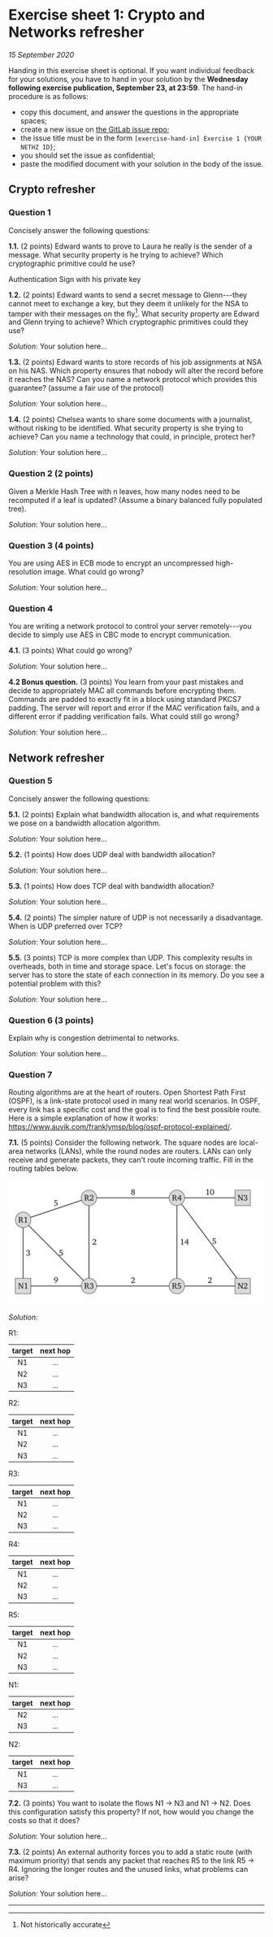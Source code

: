 # Exercise sheet 1: Crypto and Networks refresher

*15 September 2020*

Handing in this exercise sheet is optional.
If you want individual feedback for your solutions, you have to hand in your solution by the **Wednesday following exercise publication, September 23, at 23:59**. 
The hand-in procedure is as follows:

- copy this document, and answer the questions in the appropriate spaces;
- create a new issue on [the GitLab issue repo](https://gitlab.inf.ethz.ch/PRV-PERRIG/netsec-course/netsec-2020-issues);
- the issue title must be in the form `[exercise-hand-in] Exercise 1 {YOUR NETHZ ID}`; 
- you should set the issue as confidential;
- paste the modified document with your solution in the body of the issue.

## Crypto refresher

### Question 1 
Concisely answer the following questions:

**1.1.** (2 points)
Edward wants to prove to Laura he really is the sender of a message. What security property is he trying to achieve?  Which cryptographic primitive could he use?

Authentication
Sign with his private key

**1.2.** (2 points)
Edward wants to send a secret message to Glenn---they cannot meet to exchange a key, but they deem it unlikely for the NSA to tamper with their messages on the fly[^1]. What security property are Edward and Glenn trying to achieve? Which cryptographic primitives could they use?

[^1]: Not historically accurate

*Solution*:    Your solution here... 

**1.3.** (2 points)
Edward wants to store records of his job assignments at NSA on his NAS. Which property ensures that nobody will alter the record before it reaches the NAS? Can you name a network protocol which provides this guarantee? (assume a fair use of the protocol)

*Solution*: Your solution here... 

**1.4.** (2 points)
Chelsea wants to share some documents with a journalist, without risking to be identified.  What security property is she trying to achieve?  Can you name a technology that could, in principle, protect her?

*Solution*: Your solution here... 

### Question 2 (2 points)
Given a Merkle Hash Tree with n leaves, how many nodes need to be recomputed if a leaf is updated? (Assume a binary balanced fully populated tree).

*Solution*: Your solution here... 

### Question 3 (4 points)
You are using AES in ECB mode to encrypt an uncompressed high-resolution image. What could go wrong?

*Solution*: Your solution here... 

### Question 4 
You are writing a network protocol to control your server remotely---you decide to simply use AES in CBC mode to encrypt communication.

**4.1.** (3 points)
What could go wrong?

*Solution*: Your solution here... 

**4.2 Bonus question.** (3 points)
You learn from your past mistakes and decide to appropriately MAC all commands before encrypting them. Commands are padded to exactly fit in a block using standard PKCS7 padding. The server will report and error if the MAC verification fails, and a different error if padding verification fails. What could still go wrong?

*Solution*: Your solution here... 

## Network refresher

### Question 5 
Concisely answer the following questions:

**5.1.** (2 points)
Explain what bandwidth allocation is, and what requirements we pose on a bandwidth allocation algorithm.

*Solution*: Your solution here...

**5.2.** (1 points)
How does UDP deal with bandwidth allocation?

*Solution*: Your solution here...

**5.3.** (1 points)
How does TCP deal with bandwidth allocation?

*Solution*: Your solution here...

**5.4.** (2 points)
The simpler nature of UDP is not necessarily a disadvantage. When is UDP preferred over TCP?

*Solution*: Your solution here...

**5.5.** (3 points)
TCP is more complex than UDP. This complexity results in overheads, both in time and storage space. Let's focus on storage: the server has to store the state of each connection in its memory. Do you see a potential problem with this?

*Solution*: Your solution here... 

### Question 6 (3 points)
Explain why is congestion detrimental to networks.

*Solution*: Your solution here... 

### Question 7 
Routing algorithms are at the heart of routers. Open Shortest Path First (OSPF), is a link-state protocol used in many real world scenarios. In OSPF, every link has a specific cost and the goal is to find the best possible route. Here is a simple explanation of how it works:
<https://www.auvik.com/franklymsp/blog/ospf-protocol-explained/>.

**7.1.** (5 points)
Consider the following network. The square nodes are local-area networks (LANs), while the round nodes are routers. LANs can only receive and generate packets, they can't route incoming traffic. Fill in the routing tables below.

![OSPF network](assets/ospf-network.png)

*Solution*:

R1:

| target | next hop |
| :----: | :------: |
|   N1   |   ...    |
|   N2   |   ...    |
|   N3   |   ...    |

R2:

| target | next hop |
| :----: | :------: |
|   N1   |   ...    |
|   N2   |   ...    |
|   N3   |   ...    |

R3:

| target | next hop |
| :----: | :------: |
|   N1   |   ...    |
|   N2   |   ...    |
|   N3   |   ...    |

  
  
R4:

| target | next hop |
| :----: | :------: |
|   N1   |   ...    |
|   N2   |   ...    |
|   N3   |   ...    |

R5:

| target | next hop |
| :----: | :------: |
|   N1   |   ...    |
|   N2   |   ...    |
|   N3   |   ...    |

  
  
N1:

| target | next hop |
| :----: | :------: |
|   N2   |   ...    |
|   N3   |   ...    |

N2:

| target | next hop |
| :----: | :------: |
|   N1   |   ...    |
|   N3   |   ...    |



**7.2.** (3 points)
You want to isolate the flows N1 $`\rightarrow`$ N3 and N1 $`\rightarrow`$ N2. Does this configuration satisfy this property? If not, how would you change the costs so that it does?

*Solution*: Your solution here...

**7.3.** (2 points)
An external authority forces you to add a static route (with maximum priority) that sends any packet that reaches R5 to the link R5 $`\rightarrow`$ R4. Ignoring the longer routes and the unused links, what problems can arise?

*Solution*: Your solution here...

---
